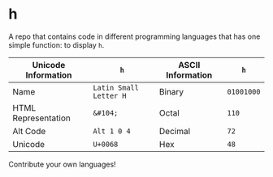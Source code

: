 # h

A repo that contains code in different programming languages that has one simple function: to display `h`.

| Unicode Information | `h`                    | ASCII Information | `h`        |
| ------------------- | ---------------------- | ----------------- | ---------- |
| Name                | `Latin Small Letter H` | Binary            | `01001000` |
| HTML Representation | `&#104;`               | Octal             | `110`      |
| Alt Code            | `Alt 1 0 4`            | Decimal           | `72`       |
| Unicode             | `U+0068`               | Hex               | `48`       |

Contribute your own languages!
